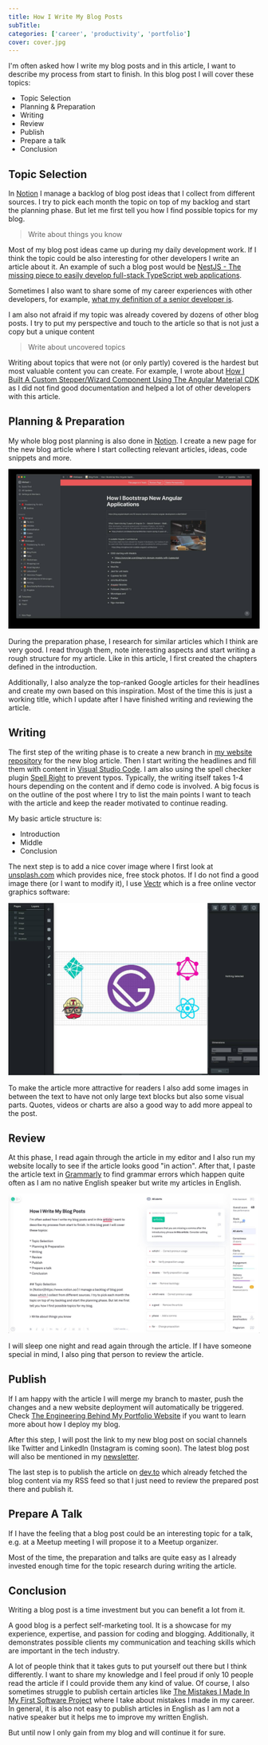 ```yaml
---
title: How I Write My Blog Posts
subTitle: 
categories: ['career', 'productivity', 'portfolio'] 
cover: cover.jpg
---
```


I'm often asked how I write my blog posts and in this article, I want to describe my process from start to finish. In this blog post I will cover these topics:

* Topic Selection
* Planning & Preparation
* Writing
* Review
* Publish
* Prepare a talk
* Conclusion

## Topic Selection
In [Notion](https://www.notion.so/) I manage a backlog of blog post ideas that I collect from different sources. I try to pick each month the topic on top of my backlog and start the planning phase. But let me first tell you how I find possible topics for my blog.

> Write about things you know

Most of my blog post ideas came up during my daily development work. If I think the topic could be also interesting for other developers I write an article about it. An example of such a blog post would be [NestJS - The missing piece to easily develop full-stack TypeScript web applications](https://www.mokkapps.de/blog/nest-js-the-missing-piece-to-easily-develop-full-stack-typescript-web-applications/).

Sometimes I also want to share some of my career experiences with other developers, for example, [what my definition of a senior developer is](http://www.mokkapps.de/blog/my-definition-of-a-senior-software-developer/).

I am also not afraid if my topic was already covered by dozens of other blog posts. I try to put my perspective and touch to the article so that is not just a copy but a unique content

> Write about uncovered topics

Writing about topics that were not (or only partly) covered is the hardest but most valuable content you can create. For example, I wrote about [How I Built A Custom Stepper/Wizard Component Using The Angular Material CDK](https://www.mokkkapps.de/blog/how-i-built-a-custom-stepper-wizard-using-angular-material-cdk/) as I did not find good documentation and helped a lot of other developers with this article.

## Planning & Preparation
My whole blog post planning is also done in [Notion](https://www.notion.so/). I create a new page for the new blog article where I start collecting relevant articles, ideas, code snippets and more.

![Notion Screenshot](./notion.png)

During the preparation phase, I research for similar articles which I think are very good. I read through them, note interesting aspects and start writing a rough structure for my article. Like in this article, I first created the chapters defined in the introduction.

Additionally, I also analyze the top-ranked Google articles for their headlines and create my own based on this inspiration. Most of the time this is just a working title, which I update after I have finished writing and reviewing the article.

## Writing

The first step of the writing phase is to create a new branch in [my website repository](https://github.com/mokkapps/website) for the new blog article. Then I start writing the headlines and fill them with content in [Visual Studio Code](https://code.visualstudio.com/). I am also using the spell checker plugin [Spell Right](https://marketplace.visualstudio.com/items?itemName=ban.spellright) to prevent typos. Typically, the writing itself takes 1-4 hours depending on the content and if demo code is involved. A big focus is on the outline of the post where I try to list the main points I want to teach with the article and keep the reader motivated to continue reading.

My basic article structure is:
   - Introduction
   - Middle
   - Conclusion

The next step is to add a nice cover image where I first look at [unsplash.com](https://unsplash.com/) which provides nice, free stock photos. If I do not find a good image there (or I want to modify it), I use [Vectr](https://vectr.com/) which is a free online vector graphics software:

![Vectr Screenshot](./vectr.png)

To make the article more attractive for readers I also add some images in between the text to have not only large text blocks but also some visual parts. Quotes, videos or charts are also a good way to add more appeal to the post.

## Review

At this phase, I read again through the article in my editor and I also run my website locally to see if the article looks good "in action". After that, I paste the article text in [Grammarly](https://app.grammarly.com/) to find grammar errors which happen quite often as I am no native English speaker but write my articles in English.

![Grammarly Screenshot](./grammarly.png)

I will sleep one night and read again through the article. If I have someone special in mind, I also ping that person to review the article.

## Publish

If I am happy with the article I will merge my branch to master, push the changes and a new website deployment will automatically be triggered. Check [The Engineering Behind My Portfolio Website](http://www.mokkapps.de/blog/the-engineering-behind-my-portfolio-website/) if you want to learn more about how I deploy my blog. 

After this step, I will post the link to my new blog post on social channels like Twitter and LinkedIn (Instagram is coming soon). The latest blog post will also be mentioned in my [newsletter](http://www.mokkapps.de/newsletter).

The last step is to publish the article on [dev.to](https://dev.to/) which already fetched the blog content via my RSS feed so that I just need to review the prepared post there and publish it.

## Prepare A Talk

If I have the feeling that a blog post could be an interesting topic for a talk, e.g. at a Meetup meeting I will propose it to a Meetup organizer.

Most of the time, the preparation and talks are quite easy as I already invested enough time for the topic research during writing the article.

## Conclusion

Writing a blog post is a time investment but you can benefit a lot from it. 

A good blog is a perfect self-marketing tool. It is a showcase for my experience, expertise, and passion for coding and blogging. Additionally, it demonstrates possible clients my communication and teaching skills which are important in the tech industry. 

A lot of people think that it takes guts to put yourself out there but I think differently. I want to share my knowledge and I feel proud if only 10 people read the article if I could provide them any kind of value. Of course, I also sometimes struggle to publish certain articles like [The Mistakes I Made In My First Software Project](https://www.mokkapps.de/blog/the-mistakes-i-made-in-my-first-software-project/) where I take about mistakes I made in my career. 
In general, it is also not easy to publish articles in English as I am not a native speaker but it helps me to improve my written English. 

But until now I only gain from my blog and will continue it for sure.
